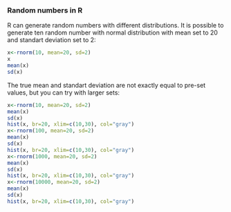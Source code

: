 ### Random numbers in R
R can generate random numbers with different distributions. It is possible to generate ten random number with normal distribution
with mean set to 20 and standart deviation set to 2:
```R
x<-rnorm(10, mean=20, sd=2)
x
mean(x)
sd(x)
```
The true mean and standart deviation are not exactly equal to pre-set values, but you can try with larger sets:
```R
x<-rnorm(10, mean=20, sd=2)
mean(x)
sd(x)
hist(x, br=20, xlim=c(10,30), col="gray")
x<-rnorm(100, mean=20, sd=2)
mean(x)
sd(x)
hist(x, br=20, xlim=c(10,30), col="gray")
x<-rnorm(1000, mean=20, sd=2)
mean(x)
sd(x)
hist(x, br=20, xlim=c(10,30), col="gray")
x<-rnorm(10000, mean=20, sd=2)
mean(x)
sd(x)
hist(x, br=20, xlim=c(10,30), col="gray")
```

